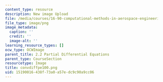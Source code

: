 ```yaml
---
content_type: resource
description: New image Upload
file: /media/courses/16-90-computational-methods-in-aerospace-engineering-spring-2014/15190016438f73a0a57edc9c90a9cc06_convdiffpe100.png
file_type: image/png
image_metadata:
  caption: ''
  credit: ''
  image-alt: ''
learning_resource_types: []
ocw_type: OCWImage
parent_title: 2.2 Partial Differential Equations
parent_type: CourseSection
resourcetype: Image
title: convdiffpe100.png
uid: 15190016-438f-73a0-a57e-dc9c90a9cc06
---
```

